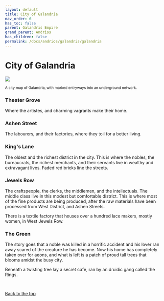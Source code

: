 ```yaml
---
layout: default
title: City of Galandria
nav_order: 6
has_toc: false
parent: Galandris Empire
grand_parent: Andrios
has_children: false
permalink: /docs/andrios/galandris/galandria
---
```

# City of Galandria

![](../../../assets/images-andrios/map_Galandria_v4.png)

<sup>A city map of Galandria, with marked entryways into an underground network.</sup>

### Theater Grove
Where the artistes, and charming vagrants make their home.

### Ashen Street
The labourers, and their factories, where they toil for a better living.

### King's Lane
The oldest and the richest district in the city. This is where the nobles, the bureaucrats, the richest merchants, and their servants live in wealthy and extravagant lives. Faded red bricks line the streets.


### Jewels Row
The craftspeople, the clerks, the middlemen, and the intellectuals. The middle class live in this modest but comfortable district. This is where most of the fine products are being produced, after the raw materials have been processed from West District, and Ashen Streets.

There is a textile factory that houses over a hundred lace makers, mostly women, in West Jewels Row.

### The Green
The story goes that a noble was killed in a horrific accident and his lover ran away scared of the creature he has become. Now his home has completely taken over for aeons, and what is left is a patch of proud tall trees that blooms amidst the busy city.

Beneath a twisting tree lay a secret cafe, ran by an druidic gang called the Rings.


<br>

[Back to the top](#city-of-galandria)